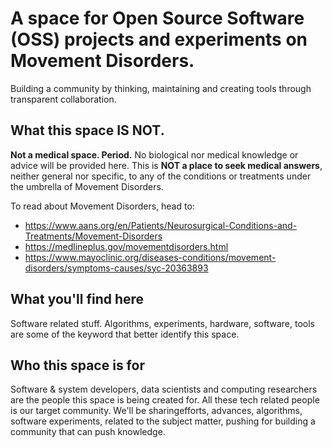 # A space for Open Source Software (OSS) projects and experiments on Movement Disorders.

Building a community by thinking, maintaining and creating tools through transparent collaboration.

## What this space IS NOT.
**Not a medical space. Period.** No biological nor medical knowledge or advice will be provided here. This is **NOT a place to seek medical answers**, neither general nor specific, to any of the conditions or treatments under the umbrella of Movement Disorders.

To read about Movement Disorders, head to:
- https://www.aans.org/en/Patients/Neurosurgical-Conditions-and-Treatments/Movement-Disorders
- https://medlineplus.gov/movementdisorders.html
- https://www.mayoclinic.org/diseases-conditions/movement-disorders/symptoms-causes/syc-20363893

## What you'll find here
Software related stuff. Algorithms, experiments, hardware, software, tools are some of the keyword that better identify this space.

## Who this space is for
Software & system developers, data scientists and computing researchers are the people this space is being created for. All these tech related people is our target community. We'll be sharingefforts, advances, algorithms, software experiments, related to the subject matter, pushing for building a community that can push knowledge.
